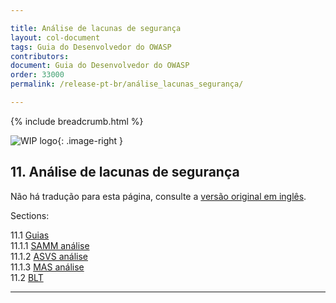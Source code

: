 ```yaml
---

title: Análise de lacunas de segurança
layout: col-document
tags: Guia do Desenvolvedor do OWASP
contributors:
document: Guia do Desenvolvedor do OWASP
order: 33000
permalink: /release-pt-br/análise_lacunas_segurança/

---
```


{% include breadcrumb.html %}

<style type="text/css">
.image-right {
  height: 180px;
  display: block;
  margin-left: auto;
  margin-right: auto;
  float: right;
}
</style>

![WIP logo](../../assets/images/dg_wip.png "Trabalho em andamento"){: .image-right }

## 11. Análise de lacunas de segurança

Não há tradução para esta página, consulte a [versão original em inglês][release1300].

Sections:

11.1 [Guias](01-guides/toc.md)  
11.1.1 [SAMM análise](01-guides/01-samm.md)  
11.1.2 [ASVS análise](01-guides/02-asvs.md)  
11.1.3 [MAS análise](01-guides/03-mas.md)  
11.2 [BLT](02-blt.md)  

----

[release1300]: https://github.com/OWASP/www-project-developer-guide/blob/main/draft/13-security-gap-analysis/toc.md
